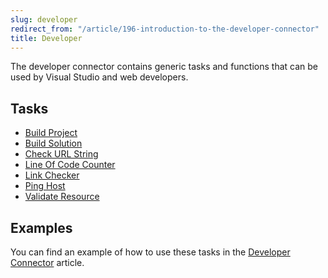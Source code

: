 ```yaml
---
slug: developer
redirect_from: "/article/196-introduction-to-the-developer-connector"
title: Developer
---
```

The developer connector contains generic tasks and functions that can be used by Visual Studio and web developers.

## Tasks

 * [Build Project](build-project)
 * [Build Solution](build-solution)
 * [Check URL String](check-url-string)
 * [Line Of Code Counter](line-of-code-counter)
 * [Link Checker](link-checker)
 * [Ping Host](ping-host)
 * [Validate Resource](validate-resource)

## Examples
You can find an example of how to use these tasks in the [Developer Connector](developer-connector) article.
